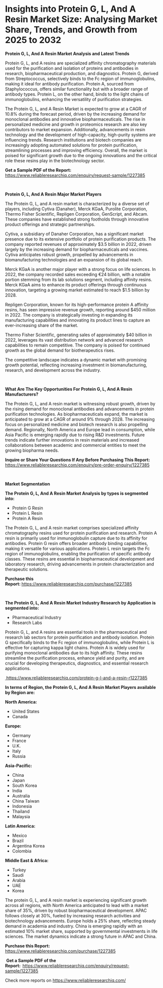 <p><h1>Insights into Protein G, L, And A Resin Market Size: Analysing Market Share, Trends, and Growth from 2025 to 2032</h1></p><p><strong>Protein G, L, And A Resin Market Analysis and Latest Trends</strong></p>
<p><p>Protein G, L, and A resins are specialized affinity chromatography materials used for the purification and isolation of proteins and antibodies in research, biopharmaceutical production, and diagnostics. Protein G, derived from Streptococcus, selectively binds to the Fc region of immunoglobulins, making it ideal for antibody purification. Protein A, sourced from Staphylococcus, offers similar functionality but with a broader range of antibody types. Protein L, on the other hand, binds to the light chains of immunoglobulins, enhancing the versatility of purification strategies.</p><p>The Protein G, L, and A Resin Market is expected to grow at a CAGR of 10.8% during the forecast period, driven by the increasing demand for monoclonal antibodies and innovative biopharmaceuticals. The rise in personalized medicine and growth in proteomics research are also key contributors to market expansion. Additionally, advancements in resin technology and the development of high-capacity, high-purity systems are influencing trends. Research institutions and biotech companies are increasingly adopting automated solutions for protein purification, streamlining processes and improving efficiency. Overall, the market is poised for significant growth due to the ongoing innovations and the critical role these resins play in the biotechnology sector.</p></p>
<p><strong>Get a Sample PDF of the Report:&nbsp;</strong> <a href="https://www.reliableresearchiq.com/enquiry/request-sample/1227385?utm_campaign=2251&utm_medium=2&utm_source=Github&utm_content=ia&utm_term=02022025&utm_id=protein-g-l-and-a-resin">https://www.reliableresearchiq.com/enquiry/request-sample/1227385</a></p>
<p>&nbsp;</p>
<p><strong>Protein G, L, And A Resin Major Market Players</strong></p>
<p><p>The Protein G, L, and A resin market is characterized by a diverse set of players, including Cytiva (Danaher), Merck KGaA, Purolite Corporation, Thermo Fisher Scientific, Repligen Corporation, GenScript, and Abcam. These companies have established strong footholds through innovative product offerings and strategic partnerships.</p><p>Cytiva, a subsidiary of Danaher Corporation, has a significant market presence due to its extensive portfolio of protein purification products. The company reported revenues of approximately $3.5 billion in 2022, driven largely by the increasing demand for biopharmaceuticals and vaccines. Cytiva anticipates robust growth, propelled by advancements in biomanufacturing technologies and an expansion of its global reach.</p><p>Merck KGaA is another major player with a strong focus on life sciences. In 2022, the company recorded sales exceeding €24 billion, with a notable portion stemming from its lab solutions segment, including affinity resins. Merck KGaA aims to enhance its product offerings through continuous innovation, targeting a growing market estimated to reach $1.5 billion by 2028.</p><p>Repligen Corporation, known for its high-performance protein A affinity resins, has seen impressive revenue growth, reporting around $450 million in 2022. The company is strategically investing in expanding its manufacturing capabilities and innovating its product lines to capture an ever-increasing share of the market.</p><p>Thermo Fisher Scientific, generating sales of approximately $40 billion in 2022, leverages its vast distribution network and advanced research capabilities to remain competitive. The company is poised for continued growth as the global demand for biotherapeutics rises.</p><p>The competitive landscape indicates a dynamic market with promising growth potential, reflecting increasing investment in biomanufacturing, research, and development across the industry.</p></p>
<p>&nbsp;</p>
<p><strong>What Are The Key Opportunities For Protein G, L, And A Resin Manufacturers?</strong></p>
<p><p>The Protein G, L, and A resin market is witnessing robust growth, driven by the rising demand for monoclonal antibodies and advancements in protein purification technologies. As biopharmaceuticals expand, the market is anticipated to grow at a CAGR of around 9% through 2028. The increasing focus on personalized medicine and biotech research is also propelling demand. Regionally, North America and Europe lead in consumption, while Asia Pacific is emerging rapidly due to rising R&D investments. Future trends indicate further innovations in resin materials and increased collaborations between academic and commercial entities to meet the growing biopharma needs.</p></p>
<p><strong>Inquire or Share Your Questions If Any Before Purchasing This Report:</strong> <a href="https://www.reliableresearchiq.com/enquiry/pre-order-enquiry/1227385?utm_campaign=2251&utm_medium=2&utm_source=Github&utm_content=ia&utm_term=02022025&utm_id=protein-g-l-and-a-resin">https://www.reliableresearchiq.com/enquiry/pre-order-enquiry/1227385</a></p>
<p>&nbsp;</p>
<p><strong>Market Segmentation</strong></p>
<p><strong>The Protein G, L, And A Resin Market Analysis by types is segmented into:</strong></p>
<p><ul><li>Protein G Resin</li><li>Protein L Resin</li><li>Protein A Resin</li></ul></p>
<p><p>The Protein G, L, and A resin market comprises specialized affinity chromatography resins used for protein purification and research. Protein A resin is primarily used for immunoglobulin capture due to its affinity for antibodies. Protein G resin offers broader antibody binding capabilities, making it versatile for various applications. Protein L resin targets the Fc region of immunoglobulins, enabling the purification of specific antibody classes. These resins are essential in biopharmaceutical development and laboratory research, driving advancements in protein characterization and therapeutic solutions.</p></p>
<p><strong>Purchase this Report:&nbsp;</strong><a href="https://www.reliableresearchiq.com/purchase/1227385?utm_campaign=2251&utm_medium=2&utm_source=Github&utm_content=ia&utm_term=02022025&utm_id=protein-g-l-and-a-resin">https://www.reliableresearchiq.com/purchase/1227385</a></p>
<p>&nbsp;</p>
<p><strong>The Protein G, L, And A Resin Market Industry Research by Application is segmented into:</strong></p>
<p><ul><li>Pharmaceutical Industry</li><li>Research Labs</li></ul></p>
<p><p>Protein G, L, and A resins are essential tools in the pharmaceutical and research lab sectors for protein purification and antibody isolation. Protein G specifically binds to the Fc region of immunoglobulins, while Protein L is effective for capturing kappa light chains. Protein A is widely used for purifying monoclonal antibodies due to its high affinity. These resins streamline the purification process, enhance yield and purity, and are crucial for developing therapeutics, diagnostics, and essential research applications.</p></p>
<p><a href="https://www.reliableresearchiq.com/protein-g-l-and-a-resin-r1227385?utm_campaign=2251&utm_medium=2&utm_source=Github&utm_content=ia&utm_term=02022025&utm_id=protein-g-l-and-a-resin">&nbsp;https://www.reliableresearchiq.com/protein-g-l-and-a-resin-r1227385</a></p>
<p><strong>In terms of Region, the Protein G, L, And A Resin Market Players available by Region are:</strong></p>
<p>
    <p> <strong> North America: </strong>
        <ul>
            <li>United States</li>
            <li>Canada</li>
        </ul>
        </p> 
    <p> <strong> Europe: </strong>
        <ul>
            <li>Germany</li>
            <li>France</li>
            <li>U.K.</li>
            <li>Italy</li>
            <li>Russia</li>
        </ul>
        </p> 
    <p> <strong> Asia-Pacific: </strong>
        <ul>
            <li>China</li>
            <li>Japan</li>
            <li>South Korea</li>
            <li>India</li>
            <li>Australia</li>
            <li>China Taiwan</li>
            <li>Indonesia</li>
            <li>Thailand</li>
            <li>Malaysia</li>
        </ul>
        </p> 
    <p> <strong> Latin America: </strong>
        <ul>
            <li>Mexico</li>
            <li>Brazil</li>
            <li>Argentina Korea</li>
            <li>Colombia</li>
        </ul>
        </p> 
    <p> <strong> Middle East & Africa: </strong>
        <ul>
            <li>Turkey</li>
            <li>Saudi</li>
            <li>Arabia</li>
            <li>UAE</li>
            <li>Korea</li>
        </ul>
    </p>
    </p>
<p><p>The protein G, L, and A resin market is experiencing significant growth across all regions, with North America anticipated to lead with a market share of 35%, driven by robust biopharmaceutical development. APAC follows closely at 30%, fueled by increasing research activities and biotechnology advancements. Europe holds a 25% share, reflecting steady demand in academia and industry. China is emerging rapidly with an estimated 10% market share, supported by governmental investments in life sciences. The market dynamics indicate a strong future in APAC and China.</p></p>
<p><strong>Purchase this Report: </strong><a href="https://www.reliableresearchiq.com/purchase/1227385?utm_campaign=2251&utm_medium=2&utm_source=Github&utm_content=ia&utm_term=02022025&utm_id=protein-g-l-and-a-resin">https://www.reliableresearchiq.com/purchase/1227385</a></p>
<p>&nbsp;<strong>Get a Sample PDF of the Report:&nbsp;&nbsp;</strong><a href="https://www.reliableresearchiq.com/enquiry/request-sample/1227385?utm_campaign=2251&utm_medium=2&utm_source=Github&utm_content=ia&utm_term=02022025&utm_id=protein-g-l-and-a-resin">https://www.reliableresearchiq.com/enquiry/request-sample/1227385</a></p>
<p><strong></strong></p>
<p>Check more reports on <a href="https://www.reliableresearchiq.com/?utm_campaign=2251&utm_medium=2&utm_source=Github&utm_content=ia&utm_term=02022025&utm_id=protein-g-l-and-a-resin">https://www.reliableresearchiq.com/</a></p>